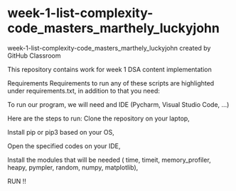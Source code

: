# week-1-list-complexity-code_masters_marthely_luckyjohn
week-1-list-complexity-code_masters_marthely_luckyjohn created by GitHub Classroom


This repository contains work for week 1 DSA content implementation

Requirements
Requirements to run any of these scripts are highlighted under requirements.txt, in addition to that you need:

To run our program, we will need and IDE (Pycharm, Visual Studio Code, ...)

Here are the steps to run:
Clone the repository on your laptop, 


Install pip or pip3 based on your OS,


Open the specified codes on your IDE,


Install the modules that will be needed ( time, timeit, memory_profiler, heapy, pympler, random, numpy, matplotlib),


RUN !!

